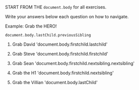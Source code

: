 START FROM THE `document.body` for all exercises.

Write your answers below each question on how to navigate.

Example: Grab the HERO!

`document.body.lastChild.previousSibling`

1. Grab David
'document.body.firstchild.lastchild'

2. Grab Steve
'document.body.firstchild.firstchild'

3. Grab Sean
'document.body.firstchild.nextsibling.nextsibling'

4. Grab the H1
'document.body.firstchild.nextsibling'

5. Grab the Villian
'document.body.lastChild'